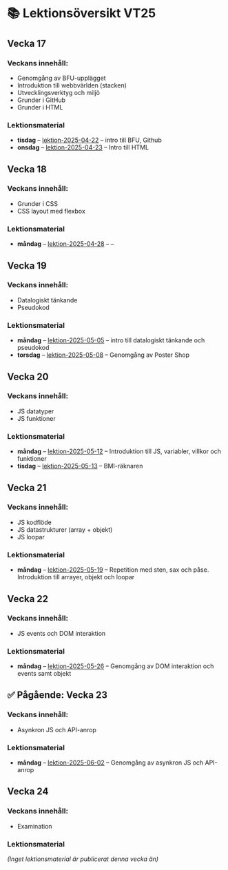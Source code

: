 # 📚 Lektionsöversikt VT25

## Vecka 17

### Veckans innehåll: 
 - Genomgång av BFU-upplägget
 - Introduktion till webbvärlden (stacken)
 - Utvecklingsverktyg och miljö
 - Grunder i GitHub
 - Grunder i HTML

### Lektionsmaterial

- **tisdag** – [lektion-2025-04-22](https://github.com/Folkuniversitetet-BFU-VT25/lektion-2025-04-22) – intro till BFU, Github
- **onsdag** – [lektion-2025-04-23](https://github.com/Folkuniversitetet-BFU-VT25/lektion-2025-04-23) –  Intro till HTML

## Vecka 18

### Veckans innehåll: 
 - Grunder i CSS
 - CSS layout med flexbox

### Lektionsmaterial

- **måndag** – [lektion-2025-04-28](https://github.com/Folkuniversitetet-BFU-VT25/lektion-2025-04-28) – –

## Vecka 19

### Veckans innehåll: 
 - Datalogiskt tänkande
 - Pseudokod

### Lektionsmaterial

- **måndag** – [lektion-2025-05-05](https://github.com/Folkuniversitetet-BFU-VT25/lektion-2025-05-05) – intro till datalogiskt tänkande och pseudokod
- **torsdag** – [lektion-2025-05-08](https://github.com/Folkuniversitetet-BFU-VT25/lektion-2025-05-08) – Genomgång av Poster Shop

## Vecka 20

### Veckans innehåll: 
 - JS datatyper
 - JS funktioner


### Lektionsmaterial

- **måndag** – [lektion-2025-05-12](https://github.com/Folkuniversitetet-BFU-VT25/lektion-2025-05-12) – Introduktion till JS, variabler, villkor och funktioner
- **tisdag** – [lektion-2025-05-13](https://github.com/Folkuniversitetet-BFU-VT25/lektion-2025-05-13) – BMI-räknaren

## Vecka 21

### Veckans innehåll: 
 - JS kodflöde
 - JS datastrukturer (array + objekt)
 - JS loopar

### Lektionsmaterial

- **måndag** – [lektion-2025-05-19](https://github.com/Folkuniversitetet-BFU-VT25/lektion-2025-05-19) – Repetition med sten, sax och påse. Introduktion till arrayer, objekt och loopar

## Vecka 22

### Veckans innehåll: 
 - JS events och DOM interaktion

### Lektionsmaterial

- **måndag** – [lektion-2025-05-26](https://github.com/Folkuniversitetet-BFU-VT25/lektion-2025-05-26) – Genomgång av DOM interaktion och events samt objekt

## ✅ Pågående: Vecka 23

### Veckans innehåll: 
 - Asynkron JS och API-anrop

### Lektionsmaterial

- **måndag** – [lektion-2025-06-02](https://github.com/Folkuniversitetet-BFU-VT25/lektion-2025-06-02) – Genomgång av asynkron JS och API-anrop

## Vecka 24

### Veckans innehåll: 
 - Examination

### Lektionsmaterial

_(Inget lektionsmaterial är publicerat denna vecka än)_

